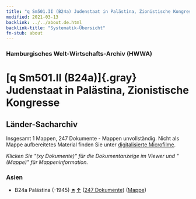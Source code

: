 ```yaml
---
title: "q Sm501.II (B24a) Judenstaat in Palästina, Zionistische Kongresse"
modified: 2021-03-13
backlink: ../../about.de.html
backlink-title: "Systematik-Übersicht"
fn-stub: about
---
```


### Hamburgisches Welt-Wirtschafts-Archiv (HWWA)

# [q Sm501.II (B24a)]{.gray}&#8201; Judenstaat in Palästina, Zionistische Kongresse&#160; 







## Länder-Sacharchiv




Insgesamt 1 Mappen, 247 Dokumente - Mappen unvollständig.
Nicht als Mappe aufbereitetes Material finden Sie unter [digitalisierte Microfilme](/film/h1_sh.de.html).

_Klicken Sie "(xy Dokumente)" für die Dokumentanzeige im Viewer und "(Mappe)" für Mappeninformation._




### Asien

- B24a Palästina (-1945) [**&nearr;**](../../../geo/i/141115/about.de.html "Palästina (-1945) (alle Mappen)") [**&uarr;**](../../../geo/about.de.html#B24a "Ländersystematik") (<a href="https://pm20.zbw.eu/iiifview/folder/sh/141115,146034" title="über: Palästina (-1945) : Judenstaat in Palästina, Zionistische Kongresse" target="_blank">247 Dokumente</a>) ([Mappe](../../../../folder/sh/1411xx/141115/1460xx/146034/about.de.html))








